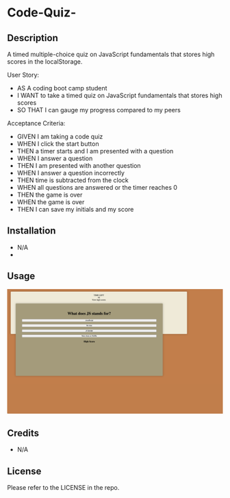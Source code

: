 # Code-Quiz-

## Description

A timed multiple-choice quiz on JavaScript fundamentals that stores high scores in the localStorage.

User Story:
- AS A coding boot camp student
- I WANT to take a timed quiz on JavaScript fundamentals that stores high scores
- SO THAT I can gauge my progress compared to my peers

Acceptance Criteria:
- GIVEN I am taking a code quiz
- WHEN I click the start button
- THEN a timer starts and I am presented with a question
- WHEN I answer a question
- THEN I am presented with another question
- WHEN I answer a question incorrectly
- THEN time is subtracted from the clock
- WHEN all questions are answered or the timer reaches 0
- THEN the game is over
- WHEN the game is over
- THEN I can save my initials and my score



## Installation

- N/A
- 
## Usage

![alt text](images/Code%20Quiz.png)
  
  ## Credits

- N/A

## License

Please refer to the LICENSE in the repo.
